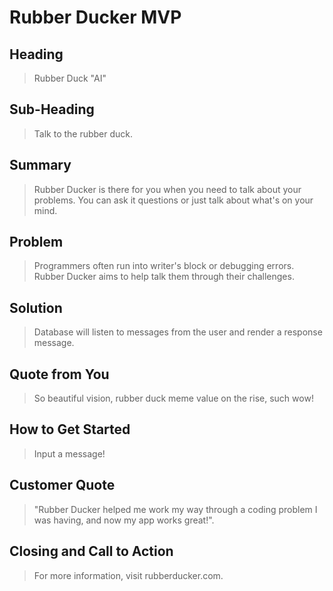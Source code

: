# Rubber Ducker MVP #

 
## Heading ##
  > Rubber Duck "AI"

## Sub-Heading ##
  > Talk to the rubber duck.

## Summary ##
  > Rubber Ducker is there for you when you need to talk about your problems. You can ask it questions or just talk about what's on your mind.

## Problem ##
  > Programmers often run into writer's block or debugging errors. Rubber Ducker aims to help talk them through their challenges.

## Solution ##
  > Database will listen to messages from the user and render a response message.

## Quote from You ##
  > So beautiful vision, rubber duck meme value on the rise, such wow!

## How to Get Started ##
  > Input a message!

## Customer Quote ##
  > "Rubber Ducker helped me work my way through a coding problem I was having, and now my app works great!".

## Closing and Call to Action ##
  > For more information, visit rubberducker.com.
